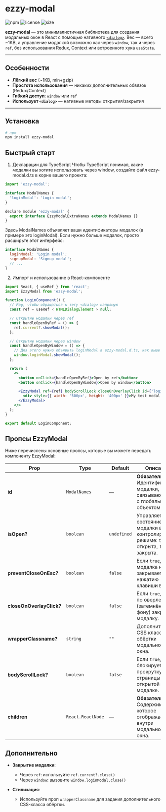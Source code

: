 # ezzy-modal

![npm](https://img.shields.io/npm/v/ezzy-modal?style=flat-square)
![license](https://img.shields.io/npm/l/ezzy-modal?style=flat-square)
![size](https://img.shields.io/bundlephobia/minzip/ezzy-modal?style=flat-square)

**ezzy-modal** — это минималистичная библиотека для создания модальных окон в React с помощью нативного [`<dialog>`](https://developer.mozilla.org/en-US/docs/Web/HTML/Element/dialog). Вес — всего ~1KB, а управление модалкой возможно как через `window`, так и через `ref`, без использования Redux, Context или встроенного хука `useState`.

---

## Особенности

- **Лёгкий вес** (~1KB, min+gzip)
- **Простота использования** — никаких дополнительных обвязок (Redux/Context)
- **Гибкий доступ**: `window` или `ref`
- **Использует `<dialog>`** — нативные методы открытия/закрытия

---

## Установка

```bash
# npm
npm install ezzy-modal
```

## Быстрый старт

1. Декларации для TypeScript
   Чтобы TypeScript понимал, какие модалки вы хотите использовать через window, создайте файл ezzy-modal.d.ts в корне вашего проекта:

```js
import 'ezzy-modal';

interface ModalNames {
  'loginModal': 'Login modal';
}

declare module 'ezzy-modal' {
  export interface EzzyModalExtraNames extends ModalNames {}
}

```

Здесь ModalNames объявляет ваши идентификаторы модалок (в примере это loginModal).
Если нужно больше модалок, просто расширьте этот интерфейс:

```js
interface ModalNames {
  loginModal: 'Login modal';
  signupModal: 'Signup modal';
  // ...
}
```

2. Импорт и использование в React-компоненте

```jsx
import React, { useRef } from 'react';
import EzzyModal from 'ezzy-modal';

function LoginComponent() {
  // Реф, чтобы обращаться к тегу <dialog> напрямую
  const ref = useRef < HTMLDialogElement > null;

  // Открытие модалки через ref
  const handleOpenByRef = () => {
    ref.current?.showModal();
  };

  // Открытие модалки через window
  const handleOpenByWindow = () => {
    // Для этого нужно объявить loginModal в ezzy-modal.d.ts, как выше
    window.loginModal.showModal();
  };

  return (
    <>
      <button onClick={handleOpenByRef}>Open by ref</button>
      <button onClick={handleOpenByWindow}>Open by window</button>

      <EzzyModal ref={ref} bodyScrollLock closeOnOverlayClick id={'loginModal'}>
        <div style={{ width: '500px', height: '400px' }}>My test modal!</div>
      </EzzyModal>
    </>
  );
}

export default LoginComponent;
```

##

## Пропсы EzzyModal

Ниже перечислены основные пропсы, которые вы можете передать компоненту EzzyModal:

<table>
  <thead>
    <tr>
      <th>Prop</th>
      <th>Type</th>
      <th>Default</th>
      <th>Описание</th>
    </tr>
  </thead>
  <tbody>
    <tr>
      <td><strong>id</strong></td>
      <td><code>ModalNames</code></td>
      <td>—</td>
      <td><strong>Обязательный.</strong> Идентификатор модалки, связывающий её с глобальным объектом <code>window</code>.</td>
    </tr>
    <tr>
      <td><strong>isOpen?</strong></td>
      <td><code>boolean</code></td>
      <td><code>undefined</code></td>
      <td>Управляет состоянием модалки в контролируемом режиме: <code>true</code> — открыта, <code>false</code> — закрыта.</td>
    </tr>
    <tr>
      <td><strong>preventCloseOnEsc?</strong></td>
      <td><code>boolean</code></td>
      <td><code>false</code></td>
      <td>Если <code>true</code>, модалка не закрывается по нажатию клавиши <code>Esc</code>.</td>
    </tr>
    <tr>
      <td><strong>closeOnOverlayClick?</strong></td>
      <td><code>boolean</code></td>
      <td><code>false</code></td>
      <td>Если <code>true</code>, клик по оверлею (затемнённому фону) закрывает модалку.</td>
    </tr>
    <tr>
      <td><strong>wrapperClassname?</strong></td>
      <td><code>string</code></td>
      <td><code>""</code></td>
      <td>Дополнительный CSS класс для обёртки модального окна.</td>
    </tr>
    <tr>
      <td><strong>bodyScrollLock?</strong></td>
      <td><code>boolean</code></td>
      <td><code>false</code></td>
      <td>Если <code>true</code>, блокирует прокрутку фона страницы при открытой модалке.</td>
    </tr>
    <tr>
      <td><strong>children</strong></td>
      <td><code>React.ReactNode</code></td>
      <td>—</td>
      <td><strong>Обязательный.</strong> Содержимое, которое отображается внутри модального окна.</td>
    </tr>
  </tbody>
</table>

## Дополнительно

- **Закрытие модалки**:

  - Через `ref`: используйте `ref.current?.close()`
  - Через `window`: вызовите `window.loginModal.close()`

- **Стилизация**:
  - Используйте проп `wrapperClassname` для задания дополнительного CSS-класса обёртки.
